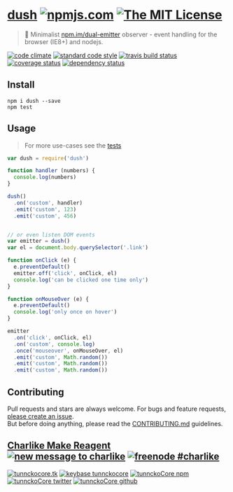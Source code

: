 # [dush][author-www-url] [![npmjs.com][npmjs-img]][npmjs-url] [![The MIT License][license-img]][license-url] 

> :clap: Minimalist [npm.im/dual-emitter][dual-emitter] observer - event handling for the browser (IE8+) and nodejs.

[![code climate][codeclimate-img]][codeclimate-url] [![standard code style][standard-img]][standard-url] [![travis build status][travis-img]][travis-url] [![coverage status][cov-img]][cov-url] [![dependency status][david-img]][david-url]


## Install
```
npm i dush --save
npm test
```


## Usage
> For more use-cases see the [tests](./test.js)

```js
var dush = require('dush')

function handler (numbers) {
  console.log(numbers)
}

dush()
  .on('custom', handler)
  .emit('custom', 123)
  .emit('custom', 456)


// or even listen DOM events
var emitter = dush()
var el = document.body.querySelector('.link')

function onClick (e) {
  e.preventDefault()
  emitter.off('click', onClick, el)
  console.log('can be clicked one time only')
}

function onMouseOver (e) {
  e.preventDefault()
  console.log('only once on hover')
}

emitter
  .on('click', onClick, el)
  .on('custom', console.log)
  .once('mouseover', onMouseOver, el)
  .emit('custom', Math.random())
  .emit('custom', Math.random())
  .emit('custom', Math.random())
```


## Contributing
Pull requests and stars are always welcome. For bugs and feature requests, [please create an issue](https://github.com/tunnckoCore/dush/issues/new).  
But before doing anything, please read the [CONTRIBUTING.md](./CONTRIBUTING.md) guidelines.


## [Charlike Make Reagent](http://j.mp/1stW47C) [![new message to charlike][new-message-img]][new-message-url] [![freenode #charlike][freenode-img]][freenode-url]

[![tunnckocore.tk][author-www-img]][author-www-url] [![keybase tunnckocore][keybase-img]][keybase-url] [![tunnckoCore npm][author-npm-img]][author-npm-url] [![tunnckoCore twitter][author-twitter-img]][author-twitter-url] [![tunnckoCore github][author-github-img]][author-github-url]

[dual-emitter]: https://github.com/tunnckoCore/dual-emitter

[npmjs-url]: https://www.npmjs.com/package/dush
[npmjs-img]: https://img.shields.io/npm/v/dush.svg?label=dush

[license-url]: https://github.com/tunnckoCore/dush/blob/master/LICENSE.md
[license-img]: https://img.shields.io/badge/license-MIT-blue.svg


[codeclimate-url]: https://codeclimate.com/github/tunnckoCore/dush
[codeclimate-img]: https://img.shields.io/codeclimate/github/tunnckoCore/dush.svg

[cov-url]: https://codeclimate.com/github/tunnckoCore/dush
[cov-img]: https://img.shields.io/codeclimate/coverage/github/tunnckoCore/dush.svg

[travis-url]: https://travis-ci.org/tunnckoCore/dush
[travis-img]: https://img.shields.io/travis/tunnckoCore/dush.svg

[coveralls-url]: https://coveralls.io/r/tunnckoCore/dush
[coveralls-img]: https://img.shields.io/coveralls/tunnckoCore/dush.svg

[david-url]: https://david-dm.org/tunnckoCore/dush
[david-img]: https://img.shields.io/david/tunnckoCore/dush.svg

[standard-url]: https://github.com/feross/standard
[standard-img]: https://img.shields.io/badge/code%20style-standard-brightgreen.svg


[author-www-url]: http://www.tunnckocore.tk
[author-www-img]: https://img.shields.io/badge/www-tunnckocore.tk-fe7d37.svg

[keybase-url]: https://keybase.io/tunnckocore
[keybase-img]: https://img.shields.io/badge/keybase-tunnckocore-8a7967.svg

[author-npm-url]: https://www.npmjs.com/~tunnckocore
[author-npm-img]: https://img.shields.io/badge/npm-~tunnckocore-cb3837.svg

[author-twitter-url]: https://twitter.com/tunnckoCore
[author-twitter-img]: https://img.shields.io/badge/twitter-@tunnckoCore-55acee.svg

[author-github-url]: https://github.com/tunnckoCore
[author-github-img]: https://img.shields.io/badge/github-@tunnckoCore-4183c4.svg

[freenode-url]: http://webchat.freenode.net/?channels=charlike
[freenode-img]: https://img.shields.io/badge/freenode-%23charlike-5654a4.svg

[new-message-url]: https://github.com/tunnckoCore/messages
[new-message-img]: https://img.shields.io/badge/send%20me-message-green.svg
